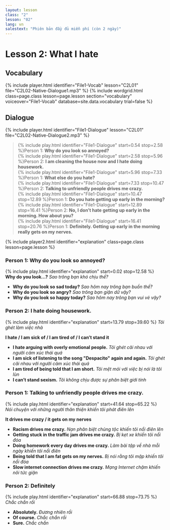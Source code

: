 ```yaml
---
layout: lesson
class: "2"
lesson: "02"
lang: vn
salestext: "Phiên bản đầy đủ miễn phí (còn 2 ngày)"
---
```


# Lesson 2: What I hate 


## Vocabulary
{% include player.html identifier="File1-Vocab" lesson="C2L01" file="C2L02-Native-Dialogue1.mp3" %}
{% include wordgrid.html 
		class=page.class 
		lesson=page.lesson 
		section="vocabulary"
		voiceover="File1-Vocab"
		database=site.data.vocabulary 
		trial=false %}


## Dialogue
{% include player.html identifier="File1-Dialogue" lesson="C2L01" file="C2L02-Native-Dialogue2.mp3" %}


> {% include play.html identifier="File1-Dialogue" start=0.54 stop=2.58 %}Person 1: **Why do you look so annoyed?**  
> {% include play.html identifier="File1-Dialogue" start=2.58 stop=5.96 %}Person 2: **I am cleaning the house now and I hate doing housework.**  
> {% include play.html identifier="File1-Dialogue" start=5.96 stop=7.33 %}Person 1: **What else do you hate?**  
> {% include play.html identifier="File1-Dialogue" start=7.33 stop=10.47 %}Person 2: **Talking to unfriendly people drives me crazy.**  
> {% include play.html identifier="File1-Dialogue" start=10.47 stop=12.89 %}Person 1: **Do you hate getting up early in the morning?**  
> {% include play.html identifier="File1-Dialogue" start=12.89 stop=16.41 %}Person 2: **No, I don’t hate getting up early in the morning. How about you?**  
> {% include play.html identifier="File1-Dialogue" start=16.41 stop=20.76 %}Person 1: **Definitely. Getting up early in the morning really gets on my nerves.**  

{% include player2.html identifier="explanation" class=page.class lesson=page.lesson %}
### Person 1: Why do you look so annoyed?
{% include play.html identifier="explanation" start=0.02 stop=12.58 %} 
**Why do you look…?** *Sao trông bạn khó chịu thế?*

- **Why do you look so sad today?**  *Sao hôm nay trông bạn buồn thế?*
- **Why do you look so angry?**  *Sao trông bạn giận dữ vậy?*
- **Why do you look so happy today?**  *Sao hôm nay trông bạn vui vẻ vậy?*

### Person 2: I hate doing housework.
{% include play.html identifier="explanation" start=13.79 stop=39.60 %}
*Tôi ghét làm việc nhà*

**I hate / I am sick of / I am tired of / I can’t stand it**

- **I hate arguing with overly emotional people.** *Tôi ghét cãi nhau với người cảm xúc thái quá*
- **I am sick of listening to the song "Despacito" again and again.** *Tôi ghét cãi nhau với người cảm xúc thái quá*
- **I am tired of being told that I am short.** *Tôi mệt mỏi với việc bị nói là tôi lùn*
- **I can’t stand sexism.** *Tôi không chịu được sự phân biệt giới tính*

### Person 1: Talking to unfriendly people drives me crazy.
{% include play.html identifier="explanation" start=41.64 stop=65.22 %}
*Nói chuyện với những người thân thiện khiến tôi phát điên lên*

**It drives me crazy / it gets on my nerves**

-  **Racism drives me crazy.** *Nạn phân biệt chủng tộc khiến tôi nổi điên lên*
-  **Getting stuck in the traffic jam drives me crazy.** *Bị kẹt xe khiến tôi nổi đóa*
-  **Doing homework every day drives me crazy.** *Làm bài tập về nhà mỗi ngày khiến tôi nổi điên*
-  **Being told that I am fat gets on my nerves.** *Bị nói rằng tôi mập khiến tôi nổi đóa*
-  **Slow internet connection drives me crazy.** *Mạng Internet chậm khiến nôi tức giận*

### Person 2: Definitely
{% include play.html identifier="explanation" start=66.88 stop=73.75 %}
*Chắc chắn rồi*

- **Absolutely.** *Đương nhiên rồi*
- **Of course.** *Chắc chắn rồi*
- **Sure.** *Chắc chắn*

